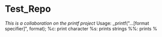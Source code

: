 # Test_Repo
*This is a collaboration on the printf project*
Usage: _printf("...[format specifier]", format);
%c: print character
%s: prints strings
%%: prints %
